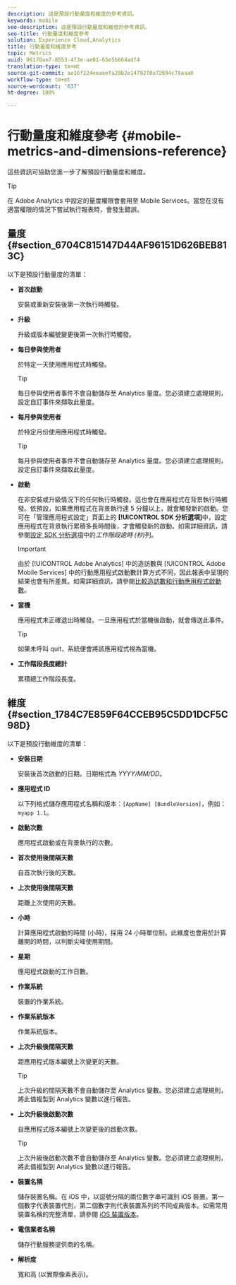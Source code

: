 ```yaml
---
description: 這是預設行動量度和維度的參考資訊。
keywords: mobile
seo-description: 這是預設行動量度和維度的參考資訊。
seo-title: 行動量度和維度參考
solution: Experience Cloud,Analytics
title: 行動量度和維度參考
topic: Metrics
uuid: 96170ae7-8553-4f3e-ae01-65e5b664adf4
translation-type: tm+mt
source-git-commit: ae16f224eeaeefa29b2e1479270a72694c79aaa0
workflow-type: tm+mt
source-wordcount: '637'
ht-degree: 100%

---
```



# 行動量度和維度參考 {#mobile-metrics-and-dimensions-reference}

這些資訊可協助您進一步了解預設行動量度和維度。

>[!TIP]
>
>在 Adobe Analytics 中設定的量度權限會套用至 Mobile Services。當您在沒有適當權限的情況下嘗試執行報表時，會發生錯誤。

## 量度 {#section_6704C815147D44AF96151D626BEB813C}

以下是預設行動量度的清單：

* **首次啟動**

   安裝或重新安裝後第一次執行時觸發。

* **升級**

   升級或版本編號變更後第一次執行時觸發。

* **每日參與使用者**

   於特定一天使用應用程式時觸發。

   >[!TIP]
   >
   >每日參與使用者事件不會自動儲存至 Analytics 量度。您必須建立處理規則，設定自訂事件來擷取此量度。

* **每月參與使用者**

   於特定月份使用應用程式時觸發。

   >[!TIP]
   >每月參與使用者事件不會自動儲存至 Analytics 量度。您必須建立處理規則，設定自訂事件來擷取此量度。

* **啟動**

   在非安裝或升級情況下的任何執行時觸發。這也會在應用程式在背景執行時觸發。依預設，如果應用程式在背景執行達 5 分鐘以上，就會觸發新的啟動。您可在「管理應用程式設定」頁面上的 **[!UICONTROL SDK 分析選項]**&#x200B;中，設定應用程式在背景執行累積多長時間後，才會觸發新的啟動。如需詳細資訊，請參閱[設定 SDK 分析選項](/help/using/c-manage-app-settings/c-mob-confg-app/t-config-analytics/t-config-analytics.md)中的&#x200B;*工作階段逾時 (秒)*&#x200B;列。

   >[!IMPORTANT]
   >由於 [!UICONTROL Adobe Analytics] 中的造訪數與 [!UICONTROL Adobe Mobile Services] 中的行動應用程式啟動數計算方式不同，因此報表中呈現的結果也會有所差異。如需詳細資訊，請參閱[比較造訪數和行動應用程式啟動數](https://helpx.adobe.com/tw/analytics/kb/compare-visits-and-mobile-app-launches.html)。

* **當機**

   應用程式未正確退出時觸發。一旦應用程式於當機後啟動，就會傳送此事件。

   >[!TIP]
   >如果未呼叫 quit，系統便會將該應用程式視為當機。

* **工作階段長度總計**

   累積總工作階段長度。

## 維度 {#section_1784C7E859F64CCEB95C5DD1DCF5C98D}

以下是預設行動維度的清單：

* **安裝日期**

   安裝後首次啟動的日期。日期格式為 *YYYY/MM/DD*。

* **應用程式 ID**

   以下列格式儲存應用程式名稱和版本：`[AppName] [BundleVersion]`，例如：`myapp 1.1`。

* **啟動次數**

   應用程式啟動或在背景執行的次數。

* **首次使用後間隔天數**

   自首次執行後的天數。

* **上次使用後間隔天數**

   距離上次使用的天數。

* **小時**

   計算應用程式啟動的時間 (小時)，採用 24 小時單位制。此維度也會用於計算離開的時間，以判斷尖峰使用期間。

* **星期**

   應用程式啟動的工作日數。

* **作業系統**

   裝置的作業系統。

* **作業系統版本**

   作業系統版本。

* **上次升級後間隔天數**

   距應用程式版本編號上次變更的天數。

   >[!TIP]
   >
   >上次升級的間隔天數不會自動儲存至 Analytics 變數。您必須建立處理規則，將此值複製到 Analytics 變數以進行報告。

* **上次升級後啟動次數**

   自應用程式版本編號上次變更後的啟動次數。

   >[!TIP]
   >
   >上次升級後啟動次數不會自動儲存至 Analytics 變數。您必須建立處理規則，將此值複製到 Analytics 變數以進行報告。

* **裝置名稱**

   儲存裝置名稱。在 iOS 中，以逗號分隔的兩位數字串可識別 iOS 裝置。第一個數字代表裝置代別，第二個數字則代表裝置系列的不同成員版本。如需常用裝置名稱的完整清單，請參閱 [iOS 裝置版本](/help/ios/reference/device-versions.md)。

* **電信業者名稱**

   儲存行動服務提供商的名稱。

* **解析度**

   寬和高 (以實際像素表示)。
